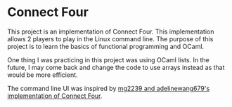 # Connect Four
This project is an implementation of Connect Four. This implementation allows 2 players to play in the Linux command line. The purpose of this project is to learn the basics of functional programming and OCaml.

One thing I was practicing in this project was using OCaml lists. In the future, I may come back and change the code to use arrays instead as that would be more efficient.

The command line UI was inspired by [mg2239 and adelinewang679's implementation of Connect Four](https://github.com/mg2239/connect-4).
